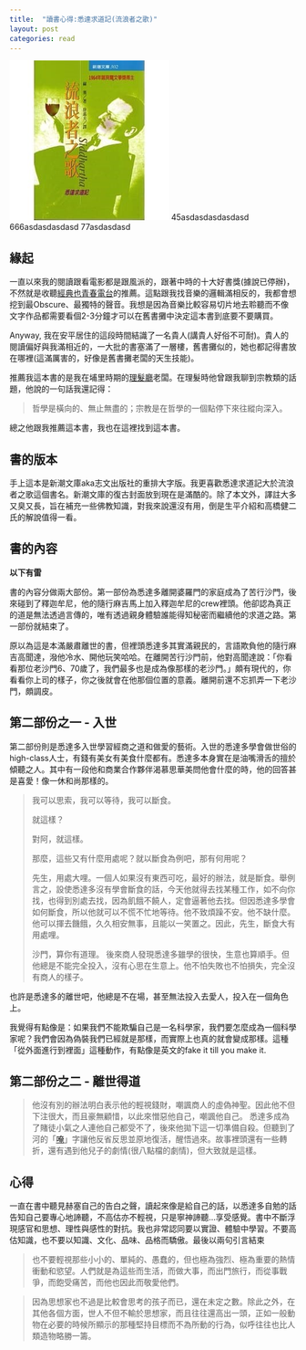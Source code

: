 ```yaml
---
title:  "讀書心得:悉達求道記(流浪者之歌)"
layout: post
categories: read
---
```


![悉達求道記](/assets/images/siddhartha.jpg)
45asdasdasdasdasd
666asdasdasdasd
77asdasdasd

## 緣起
一直以來我的閱讀跟看電影都是跟風派的，跟著中時的十大好書獎(據說已停辦)，不然就是收聽[經典也青春電台](https://podcast.readmoo.com/)的推薦。這點跟我找音樂的邏輯滿相反的，我都會想挖到最Obscure、最獨特的聲音。我想是因為音樂比較容易切片地去聆聽而不像文字作品都需要看個2-3分鐘才可以在舊書攤中決定這本書到底要不要購買。

Anyway, 我在安平居住的這段時間結識了一名貴人(講貴人好俗不可耐)。貴人的閱讀偏好與我滿相近的，一大批的書塞滿了一層樓，舊書攤似的，她也都記得書放在哪裡(這滿厲害的，好像是舊書攤老闆的天生技能)。

推薦我這本書的是我在埔里時期的[理髮廳](https://www.facebook.com/%E5%8D%A1%E6%9C%B5%E8%A8%AD%E8%A8%88-Cut-Hair-Design-497260620355965)老闆。在理髮時他曾跟我聊到宗教類的話題，他說的一句話我還記得：
>哲學是橫向的、無止無盡的；宗教是在哲學的一個點停下來往縱向深入。

總之他跟我推薦這本書，我也在這裡找到這本書。

## 書的版本
手上這本是新潮文庫aka志文出版社的重排大字版。我更喜歡悉達求道記大於流浪者之歌這個書名。新潮文庫的復古封面放到現在是滿酷的。除了本文外，譯註大多又臭又長，旨在補充一些佛教知識，對我來說還沒有用，倒是生平介紹和高橋健二氏的解說值得一看。

## 書的內容
**以下有雷**

書的內容分做兩大部份。第一部份為悉達多離開婆羅門的家庭成為了苦行沙門，後來碰到了釋迦牟尼，他的隨行麻吉馬上加入釋迦牟尼的crew裡頭。他卻認為真正的道是無法透過言傳的，唯有透過親身體驗誰能得知秘密而繼續他的求道之路。第一部份就結束了。

原以為這是本滿嚴肅離世的書，但裡頭悉達多其實滿親民的，言語欺負他的隨行麻吉高聞達，潑他冷水、開他玩笑哈哈。在離開苦行沙門前，他對高聞達說：「你看看那位老沙門6、70歲了，我們最多也是成為像那樣的老沙門。」頗有現代的，你看看你上司的樣子，你之後就會在他那個位置的意義。離開前還不忘抓弄一下老沙門，頗調皮。

## 第二部份之一 - 入世
第二部份則是悉達多入世學習經商之道和做愛的藝術。入世的悉達多學會做世俗的high-class人士，有錢有美女有美食什麼都有。悉達多本身實在是油嘴滑舌的擅於傾聽之人。其中有一段他和商業合作夥伴渴慕思華美問他會什麼的時，他的回答甚是喜愛！像一休和尚那樣的。
>我可以思索，我可以等待，我可以斷食。
>
>就這樣？
>
>對阿，就這樣。
>
>那麼，這些又有什麼用處呢？就以斷食為例吧，那有何用呢？
>
>先生，用處大哩。一個人如果沒有東西可吃，最好的辦法，就是斷食。舉例言之，設使悉達多沒有學會斷食的話，今天他就得去找某種工作，如不向你找，也得到別處去找，因為飢餓不饒人，定會逼著他去找。但因悉達多學會如何斷食，所以他就可以不慌不忙地等待。他不致煩躁不安。他不缺什麼。他可以揮去饑餓，久久相安無事，且能以一笑置之。因此，先生，斷食大有用處哩。
>
> 沙門，算你有道理。
後來商人發現悉達多雖學的很快，生意也算順手。但他總是不能完全投入，沒有心思在生意上。他不怕失敗也不怕損失，完全沒有商人的樣子。

也許是悉達多的離世吧，他總是不在場，甚至無法投入去愛人，投入在一個角色上。

我覺得有點像是：如果我們不能欺騙自己是一名科學家，我們要怎麼成為一個科學家呢？我們會因為偽裝我們已經就是那樣，而實際上也真的就會變成那樣。這種「從外面進行到裡面」這種動作，有點像是英文的fake it till you make it.

## 第二部份之二 - 離世得道
>他沒有別的辦法明白表示他的輕視錢財，嘲諷商人的虛偽神聖。因此他不但下注很大，而且豪無顧惜，以此來憎惡他自己，嘲諷他自己。
悉達多成為了賭徒小氣之人連他自己都受不了，後來他拋下這一切準備自殺。但聽到了河的「[唵](https://www.wikiwand.com/zh-tw/%E5%94%B5)」字讓他反省反思並原地復活，醒悟過來。故事裡頭還有一些轉折，還有遇到他兒子的劇情(很八點檔的劇情)，但大致就是這樣。

## 心得
一直在書中聽見赫塞自己的告白之聲，讀起來像是給自己的話，以悉達多自勉的話告知自己要專心地諦聽，不高估亦不輕視，只是寧神諦聽...享受感覺。書中不斷浮現感官和思想、理性與感性的對抗。我也非常認同要以實證、體驗中學習。不要高估知識，也不要以知識、文化、品味、品格而驕傲。最後以兩句引言結束

>也不要輕視那些小小的、單純的、愚蠢的，但也極為強烈、極為重要的熱情衝動和慾望。人們就是為這些而生活，而做大事，而出門旅行，而從事戰爭，而飽受痛苦，而他也因此而敬愛他們。

>因為思想家也不過是比較會思考的孩子而已，還在未定之數。除此之外，在其他各個方面，世人不但不輸於思想家，而且往往還高出一頭，正如一般動物在必要的時候所顯示的那種堅持目標而不為所動的行為，似呼往往也比人類造物略勝一籌。